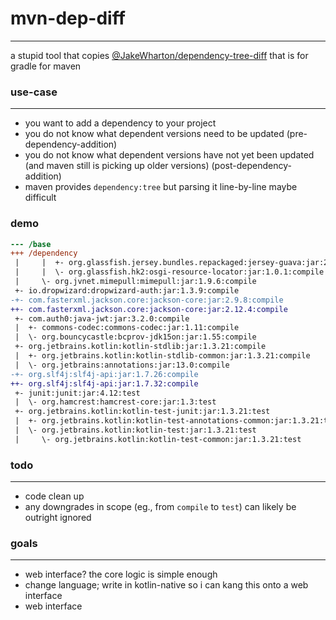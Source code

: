 # mvn-dep-diff
--------------

a stupid tool that copies [@JakeWharton/dependency-tree-diff](https://github.com/JakeWharton/dependency-tree-diff) that
is for gradle for maven


### use-case
------------

- you want to add a dependency to your project
- you do not know what dependent versions need to be updated (pre-dependency-addition)
- you do not know what dependent versions have not yet been updated (and maven still is picking up older versions) (post-dependency-addition)
- maven provides `dependency:tree` but parsing it line-by-line maybe difficult

### demo

```diff
--- /base
+++ /dependency
 |     |  +- org.glassfish.jersey.bundles.repackaged:jersey-guava:jar:2.25.1:compile
 |     |  \- org.glassfish.hk2:osgi-resource-locator:jar:1.0.1:compile
 |     \- org.jvnet.mimepull:mimepull:jar:1.9.6:compile
 +- io.dropwizard:dropwizard-auth:jar:1.3.9:compile
-+- com.fasterxml.jackson.core:jackson-core:jar:2.9.8:compile
++- com.fasterxml.jackson.core:jackson-core:jar:2.12.4:compile
 +- com.auth0:java-jwt:jar:3.2.0:compile
 |  +- commons-codec:commons-codec:jar:1.11:compile
 |  \- org.bouncycastle:bcprov-jdk15on:jar:1.55:compile
 +- org.jetbrains.kotlin:kotlin-stdlib:jar:1.3.21:compile
 |  +- org.jetbrains.kotlin:kotlin-stdlib-common:jar:1.3.21:compile
 |  \- org.jetbrains:annotations:jar:13.0:compile
-+- org.slf4j:slf4j-api:jar:1.7.26:compile
++- org.slf4j:slf4j-api:jar:1.7.32:compile
 +- junit:junit:jar:4.12:test
 |  \- org.hamcrest:hamcrest-core:jar:1.3:test
 +- org.jetbrains.kotlin:kotlin-test-junit:jar:1.3.21:test
 |  +- org.jetbrains.kotlin:kotlin-test-annotations-common:jar:1.3.21:test
 |  \- org.jetbrains.kotlin:kotlin-test:jar:1.3.21:test
 |     \- org.jetbrains.kotlin:kotlin-test-common:jar:1.3.21:test
```

### todo
--------

- code clean up
- any downgrades in scope (eg., from `compile` to `test`) can likely be outright ignored


### goals
---------

- web interface? the core logic is simple enough
- change language; write in kotlin-native so i can kang this onto a web interface
- web interface
